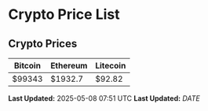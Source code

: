 # Crypto Price List

## Crypto Prices
| Bitcoin | Ethereum | Litecoin |
| ------- | -------- | -------- |
| $99343 | $1932.7 | $92.82 |
**Last Updated:** 2025-05-08 07:51 UTC
**Last Updated:** $DATE$
